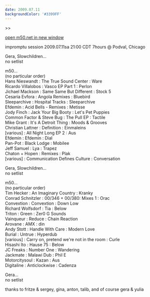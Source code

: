 ```yaml
---
date: 2009.07.11
backgroundColor: '#3399FF'
---
```


\>>

[open m50.net in new window  
](http://m50.net/)  


impromptu session 2009.07.11sa 21:00 CDT 7hours @ Podval, Chicago  

Gera, Slowchildren...  
no setlist  

m50...  
(no particular order)  
Hans Nieswandt : The True Sound Center : Ware  
Ricardo Villalobos : Vasco EP Part 1 : Perlon  
Jichael Mackson : Same Same But Different : Stock 5  
Cesaria Evfora : Angola Remixes : Bluebird  
Sleeparchive : Hospital Tracks : Sleeparchive  
Efdemin : Acid Bells - Remixes : Metisse  
Jody Finch : Jack Your Big Booty : Let's Pet Puppies  
Common Factor & Steve Bug : The Pull EP : Tactile  
Mike Grant : It's A Detroit Thing : Moods & Grooves  
Christian Lattner : Definition : Einmaleins  
\[various\] : All Night Long EP 2 : Aus  
Efdemin : Efdemin : Dial  
Pan-Pot : Black Lodge : Mobilee  
Jeff Samuel : Lya : Trapez  
Chaton + Hopen : Remixes : Plak  
\[various\] : Communication Defines Culture : Conversation  

Gera, Slowchildren...  
no setlist  

m50...  
(no particular order)  
Tim Hecker : An Imaginary Country : Kranky  
Conrad Schnitzler : 00/346 + 00/380: Mixes 1 : Orac  
Convextion : Convextion : Down Low  
Richard Wolfsdorf : Tia : Below  
Triton : Green : Zer0 G Sounds  
Vainqueur : Reduce : Chain Reaction  
Arovane : AMX : din  
Andy Stott : Handle With Care : Modern Love  
Burial : Untrue : Hyperdub  
\[various\] : Carry on, pretend we're not in the room : Curle  
Hisashi Ito : Hause 75 : Below  
JC Freaks : Number One : Wandering  
Jackmate : Malawi Dub : Phil E  
Motorcitysoul : Kazan : Aus  
Digitaline : Anticlockwise : Cadenza  

Gera...  
no setlist  

thanks to fritze & sergey, gina, anton, talib, and of course gera & yulia